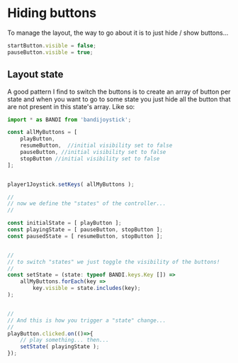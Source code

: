# Hiding buttons
To manage the layout, the way to go about it is to just hide / show  buttons...

```js
startButton.visible = false;
pauseButton.visible = true;
```

## Layout state
A good pattern I find to switch the buttons is to create an array of button per state and when you want to go to some state you just hide all the button that are not present in this state's array. Like so:

```js
import * as BANDI from 'bandijoystick'; 

const allMyButtons = [
	playButton, 
	resumeButton,  //initial visibility set to false
	pauseButton, //initial visibility set to false
	stopButton //initial visibility set to false
];


player1Joystick.setKeys( allMyButtons );

//
// now we define the "states" of the controller...
//

const initialState = [ playButton ];
const playingState = [ pauseButton, stopButton ];
const pausedState = [ resumeButton, stopButton ];


//
// to switch "states" we just toggle the visibility of the buttons!
//
const setState = (state: typeof BANDI.keys.Key []) => 
	allMyButtons.forEach(key => 
		key.visible = state.includes(key);
); 


//
// And this is how you trigger a "state" change...
//
playButton.clicked.on(()=>{
	// play something... then...
	setState( playingState );
});

```